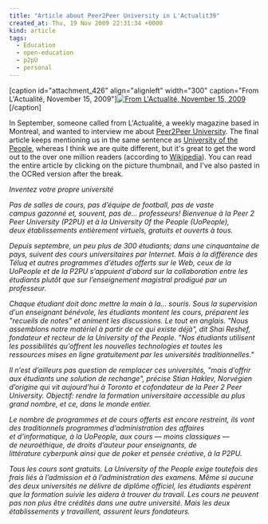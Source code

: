 ```yaml
---
title: "Article about Peer2Peer University in L'Actualit39"
created_at: Thu, 19 Nov 2009 22:31:34 +0000
kind: article
tags:
  - Education
  - open-education
  - p2pU
  - personal
---
```


[caption id="attachment\_426" align="alignleft" width="300"
caption="From L'Actualité, November 15, 2009"][![From L'Actualité,
November 15,
2009](http://reganmian.net/blog/wp-content/uploads/2009/11/p2pu-lactualite-300x158.jpg "p2pu-lactualite")](http://reganmian.net/blog/wp-content/uploads/2009/11/p2pu-lactualite.jpg)[/caption]

In September, someone called from L'Actualité, a weekly magazine based
in Montreal, and wanted to interview me about [Peer2Peer
University](http://p2pu.org). The final article keeps mentioning us in
the same sentence as [University of the People](http://uopeople.org),
whereas I think we are quite different, but it's great to get the word
out to the over one million readers (according to
[Wikipedia](http://en.wikipedia.org/wiki/L'actualité)). You can read the
entire article by clicking on the picture thumbnail, and I've also
pasted in the OCRed version after the break.

*Inventez votre propre université*

*Pas de salles de cours, pas d’équipe de football, pas de vaste
campus gazonné et, souvent, pas de... professeurs! Bienvenue à la Peer 2
Peer University (P2PU) et à la University 0f the People (UoPeople),
deux établissements entièrement virtuels, gratuits et ouverts à tous.*

*Depuis septembre, un peu plus de 300 étudiants; dans une
cinquantaine de pays, suivent des cours universitaires par Internet.
Mais à la différence des Téluq et autres programmes d’études offerts sur
le Web, ceux de la UoPeople et de la P2PU s’appuient d’abord sur
la collaboration entre les étudiants plutôt que sur
l’enseignement magistral prodigué par un professeur.*

*Chaque étudiant doit donc mettre la main à la... souris. Sous
la supervision d’un enseignant bénévole, les étudiants montent les
cours, préparent les "recueils de notes" et animent les discussions. Le
tout en anglais. "Nous assemblons notre matériel à partir de ce qui
existe déjà", dit Shai Reshef, fondateur et recteur de la University of
the People. "Nos étudiants utilisent les possibilités qu’offrent
les nouvelles technologies et toutes les ressources mises en
ligne gratuitement par les universités traditionnelles."*

*Il n’est d’ailleurs pas question de remplacer ces universités,
"mais d’offrir aux étudiants une solution de rechange", précise
Stian Haklev, Norvégien d’origine qui vit aujourd’hui à Toronto
et cofondateur de la Peer 2 Peer University. Objectif: rendre
la formation universitaire accessible au plus grand nombre, et ce,
dans le monde entier.*

*Le nombre de programmes et de cours offerts est encore restreint,
ils vont des traditionnels programmes d’administration des affaires
et d’informatique, à la UoPeople, aux cours — moins classiques —
de neuroéthique, de droits d’auteur pour enseignants, de
littérature cyberpunk ainsi que de poker et pensée créative, à la P2PU.*

*Tous les cours sont gratuits. La University of the People
exige toutefois des frais liés à l’admission et à l’administration
des examens. Même si aucune des deux universités ne délivre de
diplôme officiel, les étudiants espèrent que la formation suivie les
aidera à trouver du travail. Les cours ne peuvent pas non plus être
crédités dans une autre université. Mais les deux établissements y
travaillent, assurent leurs fondateurs.*
